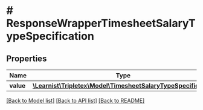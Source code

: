 # # ResponseWrapperTimesheetSalaryTypeSpecification

## Properties

Name | Type | Description | Notes
------------ | ------------- | ------------- | -------------
**value** | [**\Learnist\Tripletex\Model\TimesheetSalaryTypeSpecification**](TimesheetSalaryTypeSpecification.md) |  | [optional]

[[Back to Model list]](../../README.md#models) [[Back to API list]](../../README.md#endpoints) [[Back to README]](../../README.md)
